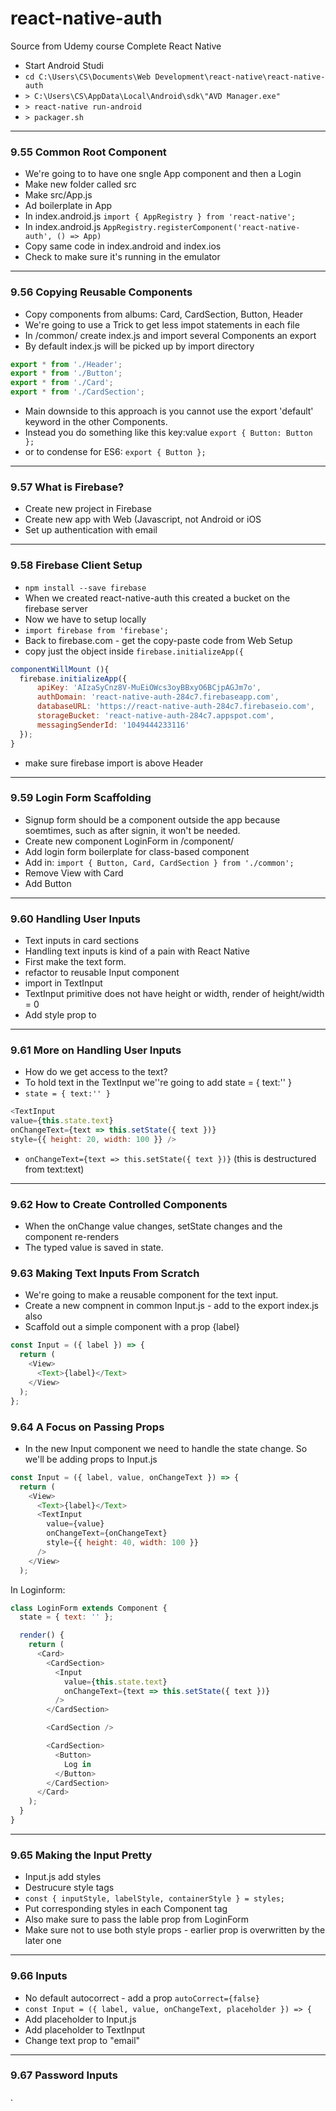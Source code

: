 # react-native-auth
Source from Udemy course Complete React Native

* Start Android Studi
* `cd C:\Users\CS\Documents\Web Development\react-native\react-native-auth`
* `> C:\Users\CS\AppData\Local\Android\sdk\"AVD Manager.exe"`
* `> react-native run-android`
* `> packager.sh`

---------------------------------

### 9.55 Common Root Component

* We're going to to have one sngle App component and then a Login
* Make new folder called src
* Make src/App.js
* Ad boilerplate in App
* In index.android.js `import { AppRegistry } from 'react-native';`
* In index.android.js `AppRegistry.registerComponent('react-native-auth', () => App)`
* Copy same code in index.android and index.ios
* Check to make sure it's running in the emulator

---------------------------------

### 9.56 Copying Reusable Components

* Copy components from albums: Card, CardSection, Button, Header
* We're going to use a Trick to get less impot statements in each file
* In /common/ create index.js and import several Components an export
* By default index.js will be picked up by import directory

```javascript
export * from './Header';
export * from './Button';
export * from './Card';
export * from './CardSection';
```

* Main downside to this approach is you cannot use the export 'default' keyword in the other Components.
* Instead you do something like this key:value `export { Button: Button };`
* or to condense for ES6: `export { Button };`

---------------------------------

### 9.57 What is Firebase?

* Create new project in Firebase
* Create new app with Web (Javascript, not Android or iOS
* Set up authentication with email

---------------------------------

### 9.58 Firebase Client Setup

* `npm install --save firebase`
* When we created react-native-auth this created a bucket on the firebase server
* Now we have to setup locally
* `import firebase from 'firebase';`
* Back to firebase.com - get the copy-paste code from Web Setup
* copy just the object inside `firebase.initializeApp({`
```javascript
componentWillMount (){
  firebase.initializeApp({
      apiKey: 'AIzaSyCnz8V-MuEiOWcs3oyBBxyO6BCjpAGJm7o',
      authDomain: 'react-native-auth-284c7.firebaseapp.com',
      databaseURL: 'https://react-native-auth-284c7.firebaseio.com',
      storageBucket: 'react-native-auth-284c7.appspot.com',
      messagingSenderId: '1049444233116'
  });
}
```

* make sure firebase import is above Header

---------------------------------

### 9.59 Login Form Scaffolding

* Signup form should be a component outside the app because soemtimes, such as after signin, it won't be needed.
* Create new component LoginForm in /component/
* Add login form boilerplate for class-based component
* Add in: `import { Button, Card, CardSection } from './common';`
* Remove View with Card
* Add Button

---------------------------------

### 9.60 Handling User Inputs

* Text inputs in card sections
* Handling text inputs is kind of a pain with React Native
* First make the text form.
* refactor to reusable Input component
* import in TextInput
* TextInput primitive does not have height or width, render of height/width = 0
* Add style prop to

---------------------------------

### 9.61 More on Handling User Inputs

* How do we get access to the text?
* To hold text in the TextInput we''re going to add state = { text:'' }
* `state = { text:'' }`
```javascript
<TextInput
value={this.state.text}
onChangeText={text => this.setState({ text })}
style={{ height: 20, width: 100 }} />
```
* `onChangeText={text => this.setState({ text })}` (this is destructured from text:text)

---------------------------------

### 9.62 How to Create Controlled Components

* When the onChange value changes, setState changes and the component re-renders
* The typed value is saved in state.

### 9.63 Making Text Inputs From Scratch

* We're going to make a reusable component for the text input.
* Create a new compnent in common Input.js - add to the export index.js also
* Scaffold out a simple component with a prop {label}

```javascript
const Input = ({ label }) => {
  return (
    <View>
      <Text>{label}</Text>
    </View>
  );
};
```

### 9.64 A Focus on Passing Props

* In the new Input component we need to handle the state change. So we'll be adding props to Input.js

```javascript
const Input = ({ label, value, onChangeText }) => {
  return (
    <View>
      <Text>{label}</Text>
      <TextInput
        value={value}
        onChangeText={onChangeText}
        style={{ height: 40, width: 100 }}
      />
    </View>
  );
```

In Loginform:

```javascript
class LoginForm extends Component {
  state = { text: '' };

  render() {
    return (
      <Card>
        <CardSection>
          <Input
            value={this.state.text}
            onChangeText={text => this.setState({ text })}
          />
        </CardSection>

        <CardSection />

        <CardSection>
          <Button>
            Log in
          </Button>
        </CardSection>
      </Card>
    );
  }
}
```
----------------------------------------------------

### 9.65 Making the Input Pretty

* Input.js add styles
* Destrucure style tags
* `const { inputStyle, labelStyle, containerStyle } = styles;`
* Put corresponding styles in each Component tag
* Also make sure to pass the lable prop from LoginForm
* Make sure not to use both style props - earlier prop is overwritten by the later one

----------------------------------------------------

### 9.66 Inputs

* No default autocorrect - add a prop `autoCorrect={false}`
* `const Input = ({ label, value, onChangeText, placeholder }) => {`
* Add placeholder to Input.js
* Add placeholder to TextInput
* Change text prop to "email"

----------------------------------------------------

### 9.67 Password Inputs








.

